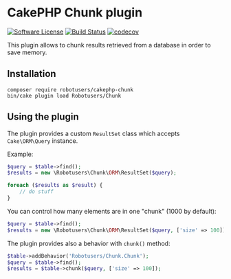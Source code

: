 # CakePHP Chunk plugin 

[![Software License](https://img.shields.io/badge/license-MIT-brightgreen.svg)](LICENSE)
[![Build Status](https://travis-ci.org/robotusers/cakephp-chunk.svg?branch=master)](https://travis-ci.org/robotusers/cakephp-chunk)
[![codecov](https://codecov.io/gh/robotusers/cakephp-chunk/branch/master/graph/badge.svg)](https://codecov.io/gh/robotusers/cakephp-chunk)

This plugin allows to chunk results retrieved from a database in order to save memory.

## Installation

```
composer require robotusers/cakephp-chunk
bin/cake plugin load Robotusers/Chunk
```

## Using the plugin

The plugin provides a custom `ResultSet` class which accepts `Cake\ORM\Query` instance.

Example:
```php
$query = $table->find();
$results = new \Robotusers\Chunk\ORM\ResultSet($query);

foreach ($results as $result) {
    // do stuff
}
```

You can control how many elements are in one "chunk" (1000 by default):

```php
$query = $table->find();
$results = new \Robotusers\Chunk\ORM\ResultSet($query, ['size' => 100]);
```

The plugin provides also a behavior with `chunk()` method:

```php
$table->addBehavior('Robotusers/Chunk.Chunk');
$query = $table->find();
$results = $table->chunk($query, ['size' => 100]);
```
